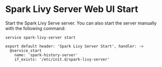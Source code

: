 # Spark Livy Server Web UI Start

Start the Spark Livy Serve server. You can also start the server manually with the
following command:

```
service spark-livy-server start
```

    export default header: 'Spark Livy Server Start', handler: ->
      @service_start
        name: 'spark-history-server'
        if_exists: '/etc/init.d/spark-livy-server'

